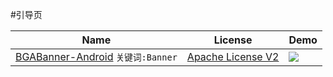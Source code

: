 #引导页

Name| License |Demo
---|---|---
[BGABanner-Android](https://github.com/bingoogolapple/BGABanner-Android) `关键词:Banner`|[Apache License V2](https://www.apache.org/licenses/LICENSE-2.0)|![](https://cloud.githubusercontent.com/assets/8949716/17557718/dc235ec4-5f4a-11e6-92b7-144a2a1a1e3f.gif)
